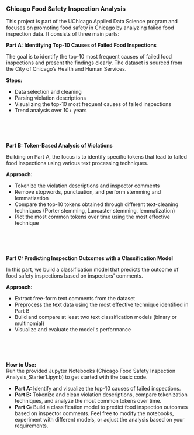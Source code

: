### Chicago Food Safety Inspection Analysis
This project is part of the UChicago Applied Data Science program and focuses on promoting food safety in Chicago by analyzing failed food inspection data. It consists of three main parts:

**Part A: Identifying Top-10 Causes of Failed Food Inspections**

The goal is to identify the top-10 most frequent causes of failed food inspections and present the findings clearly. The dataset is sourced from the City of Chicago’s Health and Human Services.

**Steps:**
* Data selection and cleaning
* Parsing violation descriptions
* Visualizing the top-10 most frequent causes of failed inspections
* Trend analysis over 10+ years
  
<br>
<br>
<br>

**Part B: Token-Based Analysis of Violations**

Building on Part A, the focus is to identify specific tokens that lead to failed food inspections using various text processing techniques.

**Approach:**
* Tokenize the violation descriptions and inspector comments
* Remove stopwords, punctuation, and perform stemming and lemmatization
* Compare the top-10 tokens obtained through different text-cleaning techniques (Porter stemming, Lancaster stemming, lemmatization)
* Plot the most common tokens over time using the most effective technique

<br>
<br>
<br>

**Part C: Predicting Inspection Outcomes with a Classification Model**

In this part, we build a classification model that predicts the outcome of food safety inspections based on inspectors' comments.

**Approach:**
* Extract free-form text comments from the dataset
* Preprocess the text data using the most effective technique identified in Part B
* Build and compare at least two text classification models (binary or multinomial)
* Visualize and evaluate the model's performance

<br>
<br>
<br>

**How to Use:**\
Run the provided Jupyter Notebooks (Chicago Food Safety Inspection Analysis_Starter1.ipynb) to get started with the basic code.

* **Part A:** Identify and visualize the top-10 causes of failed inspections.
* **Part B:** Tokenize and clean violation descriptions, compare tokenization techniques, and analyze the most common tokens over time.
* **Part C:** Build a classification model to predict food inspection outcomes based on inspector comments.
Feel free to modify the notebooks, experiment with different models, or adjust the analysis based on your requirements.


